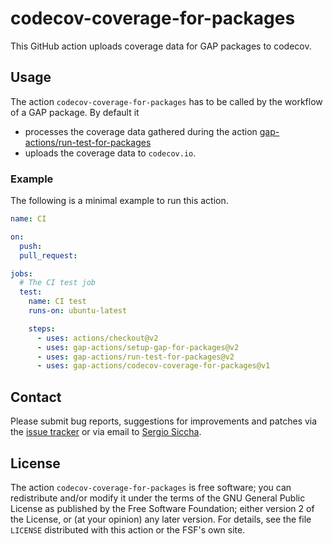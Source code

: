# codecov-coverage-for-packages

This GitHub action uploads coverage data for GAP packages to codecov.

## Usage

The action `codecov-coverage-for-packages` has to be called by the workflow of a GAP
package.
By default it
- processes the coverage data gathered during the action
  [gap-actions/run-test-for-packages](https://github.com/gap-actions/run-test-for-packages)
- uploads the coverage data to `codecov.io`.

### Example

The following is a minimal example to run this action.

```yaml
name: CI

on:
  push:
  pull_request:

jobs:
  # The CI test job
  test:
    name: CI test
    runs-on: ubuntu-latest

    steps:
      - uses: actions/checkout@v2
      - uses: gap-actions/setup-gap-for-packages@v2
      - uses: gap-actions/run-test-for-packages@v2
      - uses: gap-actions/codecov-coverage-for-packages@v1
```

## Contact
Please submit bug reports, suggestions for improvements and patches via
the [issue tracker](https://github.com/gap-actions/codecov-coverage-for-packages/issues)
or via email to
[Sergio Siccha](mailto:siccha@mathematik.uni-kl.de).

## License
The action `codecov-coverage-for-packages` is free software; you can redistribute
and/or modify it under the terms of the GNU General Public License as published
by the Free Software Foundation; either version 2 of the License, or (at your
opinion) any later version. For details, see the file `LICENSE` distributed
with this action or the FSF's own site.
